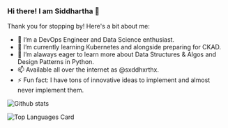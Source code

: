 ### Hi there! I am Siddhartha 👋 
Thank you for stopping by! Here's a bit about me:

- 🔭 I’m a DevOps Engineer and Data Science enthusiast.
- 📝 I’m currently learning Kubernetes and alongside preparing for CKAD.
- 🤔 I’m alaways eager to learn more about Data Structures & Algos and Design Patterns in Python.
- 📫 Available all over the internet as @sxddhxrthx.
- ⚡ Fun fact: I have tons of innovative ideas to implement and almost never implement them.


![Github stats](https://github-readme-stats.vercel.app/api?username=sxddhxrthx&theme=dracula&show_icons=true&count_private=true)

![Top Languages Card](https://github-readme-stats.vercel.app/api/top-langs/?username=sxddhxrthx)
